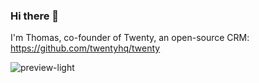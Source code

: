 ### Hi there 👋

I'm Thomas, co-founder of Twenty, an open-source CRM: https://github.com/twentyhq/twenty

![preview-light](https://github.com/Bonapara/bonapara/assets/19412894/65f975d2-c133-4a5c-b256-c787262351fc)

